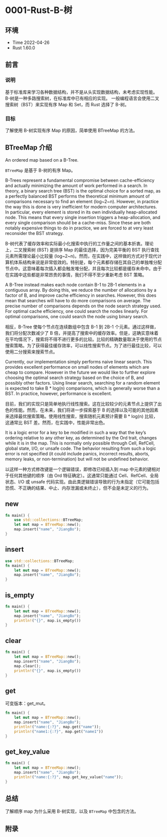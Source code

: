 # 0001-Rust-B-树

## 环境

- Time 2022-04-26
- Rust 1.60.0

## 前言

### 说明

基于标准库来学习各种数据结构，并不是从头实现数据结构，未考虑实现性能。
B-树是一种多路搜索树，在标准库中已有相应的实现。
一般编程语言会使用二叉搜索树（BST）来实现有序 Map 和 Set，而 Rust 选择了 B-树。

### 目标

了解使用 B-树实现有序 Map 的原因，简单使用 BTreeMap 的方法。

## BTreeMap 介绍

An ordered map based on a B-Tree.

`BTreeMap` 是基于 B-树的有序 Map。

B-Trees represent a fundamental compromise between cache-efficiency and actually minimizing the amount of work performed in a search. In theory, a binary search tree (BST) is the optimal choice for a sorted map, as a perfectly balanced BST performs the theoretical minimum amount of comparisons necessary to find an element (log~2~n). However, in practice the way this is done is very inefficient for modern computer architectures. In particular, every element is stored in its own individually heap-allocated node. This means that every single insertion triggers a heap-allocation, and every single comparison should be a cache-miss. Since these are both notably expensive things to do in practice, we are forced to at very least reconsider the BST strategy.

B-树代表了缓存效率和实际最小化搜索中执行的工作量之间的基本折衷。理论上，二叉搜索树 (BST) 是排序 Map 的最佳选择，因为完美平衡的 BST 执行查找元素所需理论最小比较量 (log~2~n)。然而，在实践中，这样做的方式对于现代计算机体系结构来说是非常低效的。特别是，每个元素都存储在其自己的单独堆分配节点中。这意味着每次插入都会触发堆分配，并且每次比较都是缓存未命中。由于在实践中这些都是非常昂贵的事情，我们不得不至少重新考虑 BST 策略。

A B-Tree instead makes each node contain B-1 to 2B-1 elements in a contiguous array. By doing this, we reduce the number of allocations by a factor of B, and improve cache efficiency in searches. However, this does mean that searches will have to do more comparisons on average. The precise number of comparisons depends on the node search strategy used. For optimal cache efficiency, one could search the nodes linearly. For optimal comparisons, one could search the node using binary search.

相反，B-Tree 使每个节点在连续数组中包含 B-1 到 2B-1 个元素。通过这样做，我们将分配次数减少了 B 倍，并提高了搜索中的缓存效率。但是，这确实意味着在平均情况下，搜索将不得不进行更多的比较。比较的精确数量取决于使用的节点搜索策略。为了获得最佳缓存效率，可以线性搜索节点。为了进行最佳比较，可以使用二分搜索来搜索节点。

Currently, our implementation simply performs naive linear search. This provides excellent performance on small nodes of elements which are cheap to compare. However in the future we would like to further explore choosing the optimal search strategy based on the choice of B, and possibly other factors. Using linear search, searching for a random element is expected to take B * log(n) comparisons, which is generally worse than a BST. In practice, however, performance is excellent.

目前，我们的实现只是简单地执行线性搜索。这在比较较少的元素节点上提供了出色的性能。然而，在未来，我们将进一步探索基于 B 的选择以及可能的其他因素来选择最优搜索策略。使用线性搜索，搜索随机元素预计需要 B * log(n) 比较，这通常比 BST 差。然而，在实践中，性能非常出色。

It is a logic error for a key to be modified in such a way that the key’s ordering relative to any other key, as determined by the Ord trait, changes while it is in the map. This is normally only possible through Cell, RefCell, global state, I/O, or unsafe code. The behavior resulting from such a logic error is not specified (it could include panics, incorrect results, aborts, memory leaks, or non-termination) but will not be undefined behavior.

以这样一种方式修改键是一个逻辑错误，即修改已经插入到 map 中元素的键相对于任何其他键的顺序（由 Ord 特征确定）。这通常只能通过 Cell、RefCell、全局状态、I/O 或 unsafe 代码实现。由此类逻辑错误导致的行为未指定（它可能包括恐慌、不正确的结果、中止、内存泄漏或未终止），但不会是未定义的行为。

## new

```rust
fn main() {
    use std::collections::BTreeMap;
    let mut map = BTreeMap::new();
    map.insert("name", "JiangBo");
}
```

## insert

```rust
use std::collections::BTreeMap;
fn main() {
    let mut map = BTreeMap::new();
    map.insert("name", "JiangBo");
}
```

## is_empty

```rust
fn main() {
    let mut map = BTreeMap::new();
    map.insert("name", "JiangBo");
    println!("{}", map.is_empty())
}
```

## clear

```rust
fn main() {
    let mut map = BTreeMap::new();
    map.insert("name", "JiangBo");
    map.clear();
    println!("{}", map.is_empty())
}
```

## get

可变版本：get_mut。

```rust
fn main() {
    let mut map = BTreeMap::new();
    map.insert("name", "JiangBo");
    println!("name:{:?}", map.get("name"));
    println!("name1:{:?}", map.get("name1"))
}
```

## get_key_value

```rust
fn main() {
    let mut map = BTreeMap::new();
    map.insert("name", "JiangBo");
    println!("name:{:?}", map.get_key_value("name"));
}
```

## 总结

了解顺序 map 为什么采用 B-树实现，以及 `BTreeMap` 中包含的方法。

## 附录
